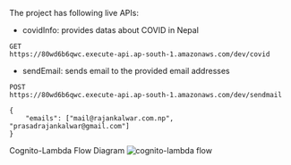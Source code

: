 The project has following live APIs:

- covidInfo: provides datas about COVID in Nepal

```
GET
https://80wd6b6qwc.execute-api.ap-south-1.amazonaws.com/dev/covid

```

- sendEmail: sends email to the provided email addresses

```
POST
https://80wd6b6qwc.execute-api.ap-south-1.amazonaws.com/dev/sendmail

{
	"emails": ["mail@rajankalwar.com.np", "prasadrajankalwar@gmail.com"]
}

```

Cognito-Lambda Flow Diagram
![cognito-lambda flow](https://my-modern-workshop-bucket.s3.amazonaws.com/cognitolambda.png)
